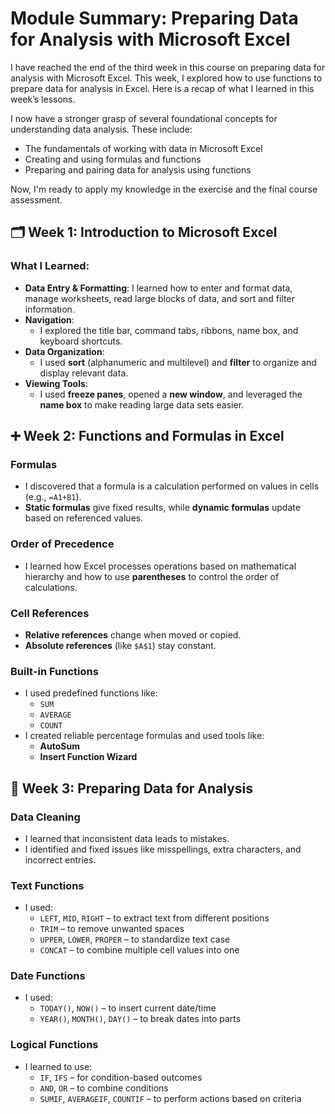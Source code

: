 # Module Summary: Preparing Data for Analysis with Microsoft Excel

I have reached the end of the third week in this course on preparing data for analysis with Microsoft Excel. This week, I explored how to use functions to prepare data for analysis in Excel. Here is a recap of what I learned in this week’s lessons.


I now have a stronger grasp of several foundational concepts for understanding data analysis. These include:

- The fundamentals of working with data in Microsoft Excel
- Creating and using formulas and functions
- Preparing and pairing data for analysis using functions

Now, I'm ready to apply my knowledge in the exercise and the final course assessment.



## 🗂️ Week 1: Introduction to Microsoft Excel

### What I Learned:

- **Data Entry & Formatting**: I learned how to enter and format data, manage worksheets, read large blocks of data, and sort and filter information.
- **Navigation**:
  - I explored the title bar, command tabs, ribbons, name box, and keyboard shortcuts.
- **Data Organization**:
  - I used **sort** (alphanumeric and multilevel) and **filter** to organize and display relevant data.
- **Viewing Tools**:
  - I used **freeze panes**, opened a **new window**, and leveraged the **name box** to make reading large data sets easier.



## ➕ Week 2: Functions and Formulas in Excel

### Formulas

- I discovered that a formula is a calculation performed on values in cells (e.g., `=A1+B1`).
- **Static formulas** give fixed results, while **dynamic formulas** update based on referenced values.

### Order of Precedence

- I learned how Excel processes operations based on mathematical hierarchy and how to use **parentheses** to control the order of calculations.

### Cell References

- **Relative references** change when moved or copied.
- **Absolute references** (like `$A$1`) stay constant.

### Built-in Functions

- I used predefined functions like:
  - `SUM`
  - `AVERAGE`
  - `COUNT`
- I created reliable percentage formulas and used tools like:
  - **AutoSum**
  - **Insert Function Wizard**



## 🧹 Week 3: Preparing Data for Analysis

### Data Cleaning

- I learned that inconsistent data leads to mistakes.
- I identified and fixed issues like misspellings, extra characters, and incorrect entries.

### Text Functions

- I used:
  - `LEFT`, `MID`, `RIGHT` – to extract text from different positions
  - `TRIM` – to remove unwanted spaces
  - `UPPER`, `LOWER`, `PROPER` – to standardize text case
  - `CONCAT` – to combine multiple cell values into one

### Date Functions

- I used:
  - `TODAY()`, `NOW()` – to insert current date/time
  - `YEAR()`, `MONTH()`, `DAY()` – to break dates into parts

### Logical Functions

- I learned to use:
  - `IF`, `IFS` – for condition-based outcomes
  - `AND`, `OR` – to combine conditions
  - `SUMIF`, `AVERAGEIF`, `COUNTIF` – to perform actions based on criteria

